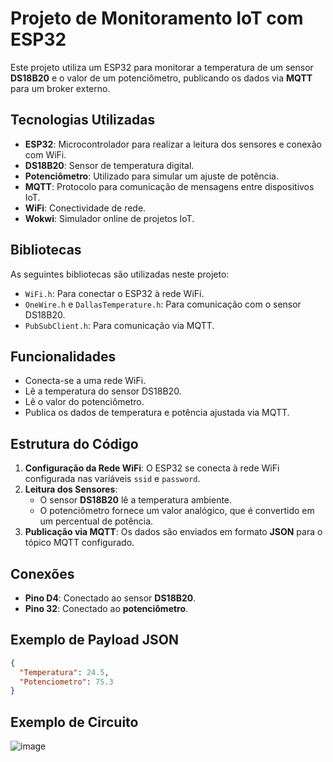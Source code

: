 # Projeto de Monitoramento IoT com ESP32

Este projeto utiliza um ESP32 para monitorar a temperatura de um sensor **DS18B20** e o valor de um potenciômetro, publicando os dados via **MQTT** para um broker externo.

## Tecnologias Utilizadas

- **ESP32**: Microcontrolador para realizar a leitura dos sensores e conexão com WiFi.
- **DS18B20**: Sensor de temperatura digital.
- **Potenciômetro**: Utilizado para simular um ajuste de potência.
- **MQTT**: Protocolo para comunicação de mensagens entre dispositivos IoT.
- **WiFi**: Conectividade de rede.
- **Wokwi**: Simulador online de projetos IoT.

## Bibliotecas

As seguintes bibliotecas são utilizadas neste projeto:

- `WiFi.h`: Para conectar o ESP32 à rede WiFi.
- `OneWire.h` e `DallasTemperature.h`: Para comunicação com o sensor DS18B20.
- `PubSubClient.h`: Para comunicação via MQTT.

## Funcionalidades

- Conecta-se a uma rede WiFi.
- Lê a temperatura do sensor DS18B20.
- Lê o valor do potenciômetro.
- Publica os dados de temperatura e potência ajustada via MQTT.

## Estrutura do Código

1. **Configuração da Rede WiFi**: O ESP32 se conecta à rede WiFi configurada nas variáveis `ssid` e `password`.
2. **Leitura dos Sensores**:
   - O sensor **DS18B20** lê a temperatura ambiente.
   - O potenciômetro fornece um valor analógico, que é convertido em um percentual de potência.
3. **Publicação via MQTT**: Os dados são enviados em formato **JSON** para o tópico MQTT configurado.

## Conexões

- **Pino D4**: Conectado ao sensor **DS18B20**.
- **Pino 32**: Conectado ao **potenciômetro**.

## Exemplo de Payload JSON

```json
{
  "Temperatura": 24.5,
  "Potenciometro": 75.3
}
````

## Exemplo de Circuito
![image](https://github.com/user-attachments/assets/3c5373a7-0ee2-492c-80c5-c525a884ffe5)



